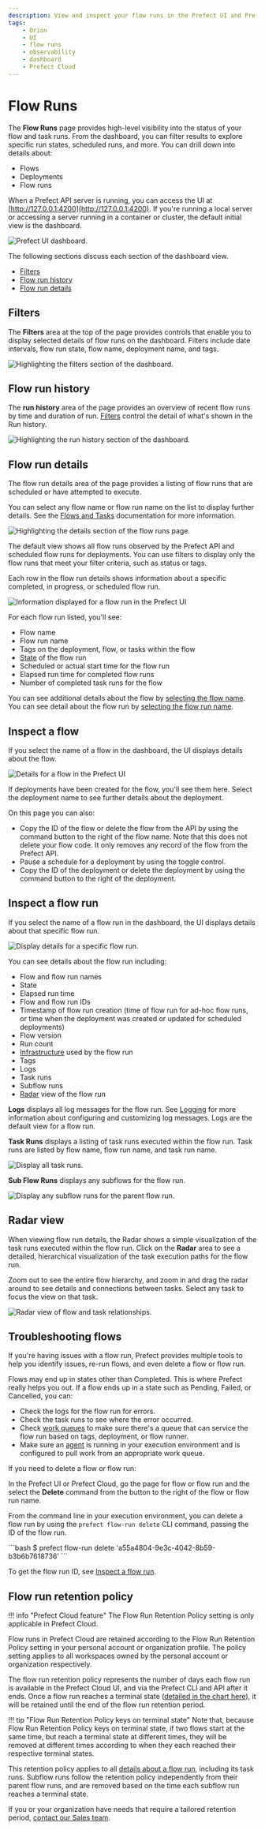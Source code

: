 ```yaml
---
description: View and inspect your flow runs in the Prefect UI and Prefect Cloud.
tags:
    - Orion
    - UI
    - flow runs
    - observability
    - dashboard
    - Prefect Cloud
---
```


# Flow Runs

The **Flow Runs** page provides high-level visibility into the status of your flow and task runs. From the dashboard, you can filter results to explore specific run states, scheduled runs, and more. You can drill down into details about: 

- Flows
- Deployments
- Flow runs

When a Prefect API server is running, you can access the UI at [http://127.0.0.1:4200](http://127.0.0.1:4200). If you're running a local server or accessing a server running in a container or cluster, the default initial view is the dashboard.

![Prefect UI dashboard.](../img/ui/orion-dashboard.png)

The following sections discuss each section of the dashboard view.

- [Filters](#filters)
- [Flow run history](#flow-run-history)
- [Flow run details](#flow-run-details)

## Filters

The **Filters** area at the top of the page provides controls that enable you to display selected details of flow runs on the dashboard. Filters include date intervals, flow run state, flow name, deployment name, and tags. 

![Highlighting the filters section of the dashboard.](../img/ui/orion-dash-filters.png)

## Flow run history

The **run history** area of the page provides an overview of recent flow runs by time and duration of run. [Filters](#filters) control the detail of what's shown in the Run history.

![Highlighting the run history section of the dashboard.](../img/ui/orion-dash-history.png)

## Flow run details

The flow run details area of the page provides a listing of flow runs that are scheduled or have attempted to execute. 

You can select any flow name or flow run name on the list to display further details. See the [Flows and Tasks](/ui/flows-and-tasks/) documentation for more information.

![Highlighting the details section of the flow runs page.](../img/ui/orion-dash-details.png)

The default view shows all flow runs observed by the Prefect API and scheduled flow runs for deployments. You can use filters to display only the flow runs that meet your filter criteria, such as status or tags.

Each row in the flow run details shows information about a specific completed, in progress, or scheduled flow run.

![Information displayed for a flow run in the Prefect UI](../img/ui/orion-flow-run-examples.png)

For each flow run listed, you'll see:

- Flow name
- Flow run name
- Tags on the deployment, flow, or tasks within the flow
- [State](/concepts/states/) of the flow run
- Scheduled or actual start time for the flow run
- Elapsed run time for completed flow runs
- Number of completed task runs for the flow

You can see additional details about the flow by [selecting the flow name](#inspect-a-flow). You can see detail about the flow run by [selecting the flow run name](#inspect-a-flow-run).

## Inspect a flow

If you select the name of a flow in the dashboard, the UI displays details about the flow.

![Details for a flow in the Prefect UI](../img/ui/orion-flow-details.png)

If deployments have been created for the flow, you'll see them here. Select the deployment name to see further details about the deployment.

On this page you can also:

- Copy the ID of the flow or delete the flow from the API by using the command button to the right of the flow name. Note that this does not delete your flow code. It only removes any record of the flow from the Prefect API.
- Pause a schedule for a deployment by using the toggle control.
- Copy the ID of the deployment or delete the deployment by using the command button to the right of the deployment.

## Inspect a flow run

If you select the name of a flow run in the dashboard, the UI displays details about that specific flow run.

![Display details for a specific flow run.](../img/ui/orion-flow-run-details.png)

You can see details about the flow run including:

- Flow and flow run names
- State
- Elapsed run time
- Flow and flow run IDs
- Timestamp of flow run creation (time of flow run for ad-hoc flow runs, or time when the deployment was created or updated for scheduled deployments)
- Flow version
- Run count
- [Infrastructure](/concepts/infrastructure/) used by the flow run
- Tags
- Logs
- Task runs
- Subflow runs
- [Radar](#radar-view) view of the flow run

**Logs** displays all log messages for the flow run. See [Logging](/concepts/logs/) for more information about configuring and customizing log messages. Logs are the default view for a flow run.

**Task Runs** displays a listing of task runs executed within the flow run. Task runs are listed by flow name, flow run name, and task run name.

![Display all task runs.](../img/ui/orion-task-runs.png)

**Sub Flow Runs** displays any subflows for the flow run.

![Display any subflow runs for the parent flow run.](../img/ui/orion-subflows.png)

## Radar view

When viewing flow run details, the Radar shows a simple visualization of the task runs executed within the flow run. Click on the **Radar** area to see a detailed, hierarchical visualization of the task execution paths for the flow run.

Zoom out to see the entire flow hierarchy, and zoom in and drag the radar around to see details and connections between tasks. Select any task to focus the view on that task.

![Radar view of flow and task relationships.](../img/ui/orion-flow-radar.png)

## Troubleshooting flows

If you're having issues with a flow run, Prefect provides multiple tools to help you identify issues, re-run flows, and even delete a flow or flow run.

Flows may end up in states other than Completed. This is where Prefect really helps you out. If a flow ends up in a state such as Pending, Failed, or Cancelled, you can:

- Check the logs for the flow run for errors.
- Check the task runs to see where the error occurred.
- Check [work queues](/ui/work-pools/) to make sure there's a queue that can service the flow run based on tags, deployment, or flow runner.
- Make sure an [agent](/concepts/work-pools/) is running in your execution environment and is configured to pull work from an appropriate work queue.

If you need to delete a flow or flow run: 

In the Prefect UI or Prefect Cloud, go the page for flow or flow run and the select the **Delete** command from the button to the right of the flow or flow run name.

From the command line in your execution environment, you can delete a flow run by using the `prefect flow-run delete` CLI command, passing the ID of the flow run. 

<div class="terminal">
```bash
$ prefect flow-run delete 'a55a4804-9e3c-4042-8b59-b3b6b7618736'
```
</div>

To get the flow run ID, see [Inspect a flow run](#inspect-a-flow-run). 

## Flow run retention policy

!!! info "Prefect Cloud feature"
    The Flow Run Retention Policy setting is only applicable in Prefect Cloud.

Flow runs in Prefect Cloud are retained according to the Flow Run Retention Policy setting in your personal account or organization profile. The policy setting applies to all workspaces owned by the personal account or organization respectively. 

The flow run retention policy represents the number of days each flow run is available in the Prefect Cloud UI, and via the Prefect CLI and API after it ends. Once a flow run reaches a terminal state ([detailed in the chart here](/concepts/states/#state-types)), it will be retained until the end of the flow run retention period. 

!!! tip "Flow Run Retention Policy keys on terminal state"
    Note that, because Flow Run Retention Policy keys on terminal state, if two flows start at the same time, but reach a terminal state at different times, they will be removed at different times according to when they each reached their respective terminal states.

This retention policy applies to all [details about a flow run](/ui/flow-runs/#inspect-a-flow-run), including its task runs. Subflow runs follow the retention policy independently from their parent flow runs, and are removed based on the time each subflow run reaches a terminal state. 

If you or your organization have needs that require a tailored retention period, [contact our Sales team](https://www.prefect.io/pricing).